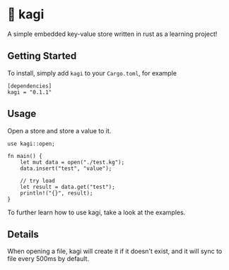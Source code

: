 # 🏣 kagi

A simple embedded key-value store written in rust as a learning project!

## Getting Started

To install, simply add `kagi` to your `Cargo.toml`, for example

```
[dependencies]
kagi = "0.1.1"
```

## Usage

Open a store and store a value to it.
```
use kagi::open;

fn main() {
    let mut data = open("./test.kg");
    data.insert("test", "value");

    // try load
    let result = data.get("test");
    println!("{}", result);
}
```


To further learn how to use kagi, take a look at the examples.

## Details

When opening a file, kagi will create it if it doesn't exist, and it will sync to file every 500ms by default.
